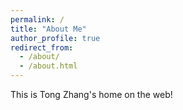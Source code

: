 ```yaml
---
permalink: /
title: "About Me"
author_profile: true
redirect_from: 
  - /about/
  - /about.html
---
```


This is Tong Zhang's home on the web!
